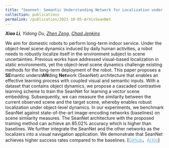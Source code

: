 ```yaml
---
title: "Seannet: Semantic Understanding Network for Localization under Object Dynamics"
collection: publications
permalink: /publication/2021-10-05-ArXivSeanNet
---
```


<i><b>Xiao Li</b>,  Yidong Du</i>, <a href="https://www.zhenzeng.org/" target="_blank"><i>Zhen Zeng</i></a>, <a href="https://ocj.name/" target="_blank"><i>Chad Jenkins</i></a> 

We aim for domestic robots to perform long-term indoor service. Under the object-level scene dynamics induced by daily human activities, a robot needs to robustly localize itself in the environment subject to scene uncertainties. Previous works have addressed visual-based localization in static environments, yet the object-level scene dynamics challenge existing methods for the long-term deployment of the robot. This paper proposes a <b>SE</b>mantic underst<b>AN</b>ding <b>Net</b>work (SeanNet) architecture that enables an effective learning process with coupled visual and semantic inputs. With a dataset that contains object dynamics, we propose a cascaded contrastive learning scheme to train the SeanNet for learning a vector scene embedding. Subsequently, we can measure the similarity between the current observed scene and the target scene, whereby enables robust localization under object-level dynamics. In our experiments, we benchmark SeanNet against state-of-the-art image-encoding networks (baselines) on scene similarity measures. The SeanNet architecture with the proposed training method can achieve an 85.02% accuracy which is higher than baselines. We further integrate the SeanNet and the other networks as the localizers into a visual navigation application. We demonstrate that SeanNet achieves higher success rates compared to the baselines. [<a href="https://github.com/XiaoLiSean/Cognitive-Map/tree/CoRL2021" target="_blank" style="color:#5DADE2;">Github</a>，<a href="https://arxiv.org/abs/2110.02276" target="_blank" style="color:#5DADE2;">ArXiv</a>]

